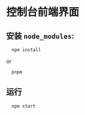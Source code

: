# 控制台前端界面

## 安装 `node_modules`:

```bash
  npm install
```

or

```bash
  pnpm
```
## 运行
```bash
  npm start
```
